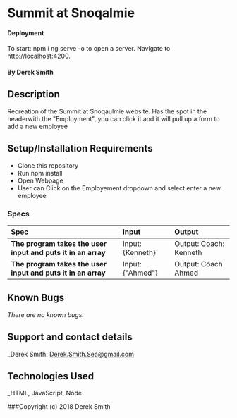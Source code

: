 # Summit at Snoqalmie

#### Deployment
To start:
npm i
ng serve -o to open a server.
Navigate to http://localhost:4200.

#### By Derek Smith

## Description

Recreation of the Summit at Snoqaulmie website. Has the spot in the headerwith the "Employment", you can click it and it will pull up a form to add a new employee

## Setup/Installation Requirements

- Clone this repository
- Run npm install
- Open Webpage
- User can Click on the Employement dropdown and select enter a new employee


### Specs

| Spec                                                         | Input             | Output                                                                          |
| :----------------------------------------------------------- | :---------------- | :------------------------------------------------------------------------------ |
| **The program takes the user input and puts it in an array** | Input: {Kenneth}    | Output: Coach: Kenneth                      |
| **The program takes the user input and puts it in an array** | Input: {"Ahmed"} | Output: Coach Ahmed |

## Known Bugs

_There are no known bugs._

## Support and contact details

\_Derek Smith: Derek.Smith.Sea@gmail.com

## Technologies Used

\_HTML, JavaScript, Node

###Copyright (c) 2018 Derek Smith